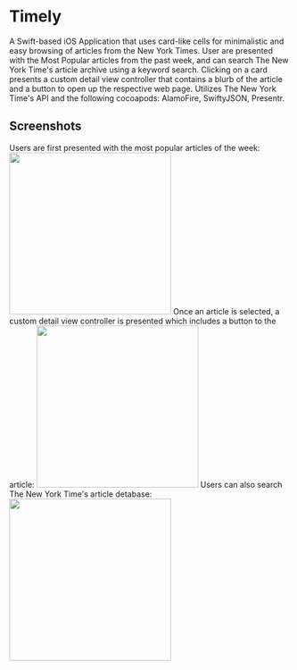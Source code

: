 # Timely
A Swift-based iOS Application that uses card-like cells for minimalistic and easy browsing of articles from the New York Times. User are presented with the Most Popular articles from the past week, and can search The New York Time's article archive using a keyword search. Clicking on a card presents a custom detail view controller that contains a blurb of the article and a button to open up the respective web page. Utilizes The New York Time's API and the following cocoapods: AlamoFire, SwiftyJSON, Presentr.

## Screenshots
Users are first presented with the most popular articles of the week:
<img src=://github.com/tjcarrel/nyt-browser/blob/master/Screenshots/Screenshot_1.png  width=290 />
Once an article is selected, a custom detail view controller is presented which includes a button to the article:
<img src=://github.com/tjcarrel/nyt-browser/blob/master/Screenshots/Screenshot_2.png  width=290 />
Users can also search The New York Time's article detabase:
<img src=://github.com/tjcarrel/nyt-browser/blob/master/Screenshots/Screenshot_3.png  width=290 />






